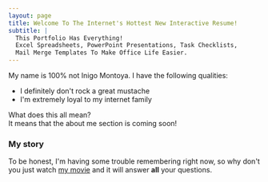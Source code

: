 ```yaml
---
layout: page
title: Welcome To The Internet's Hottest New Interactive Resume!
subtitle: |
  This Portfolio Has Everything!
  Excel Spreadsheets, PowerPoint Presentations, Task Checklists, 
  Mail Merge Templates To Make Office Life Easier.  
---
```


My name is 100% not Inigo Montoya. I have the following qualities:

- I definitely don't rock a great mustache
- I'm extremely loyal to my internet family

What does this all mean? <br>
It means that the about me section is coming soon!

### My story

To be honest, I'm having some trouble remembering right now, so why don't you just watch [my movie](https://en.wikipedia.org/wiki/The_Princess_Bride_%28film%29) and it will answer **all** your questions.
